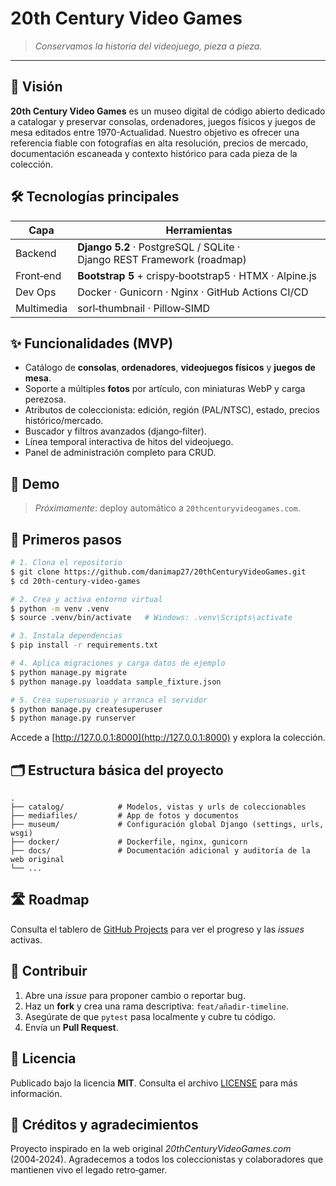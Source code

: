 # 20th Century Video Games

> *Conservamos la historia del videojuego, pieza a pieza.*

---

## 🎯 Visión

**20th Century Video Games** es un museo digital de código abierto dedicado a catalogar y preservar consolas, ordenadores, juegos físicos y juegos de mesa editados entre 1970-Actualidad. Nuestro objetivo es ofrecer una referencia fiable con fotografías en alta resolución, precios de mercado, documentación escaneada y contexto histórico para cada pieza de la colección.

## 🛠️ Tecnologías principales

| Capa       | Herramientas                                                           |
| ---------- | ---------------------------------------------------------------------- |
| Backend    | **Django 5.2** · PostgreSQL / SQLite · Django REST Framework (roadmap) |
| Front‑end  | **Bootstrap 5** + crispy‑bootstrap5 · HTMX · Alpine.js                 |
| Dev Ops    | Docker · Gunicorn · Nginx · GitHub Actions CI/CD                       |
| Multimedia | sorl‑thumbnail · Pillow‑SIMD                                           |

## ✨ Funcionalidades (MVP)

* Catálogo de **consolas**, **ordenadores**, **videojuegos físicos** y **juegos de mesa**.
* Soporte a múltiples **fotos** por artículo, con miniaturas WebP y carga perezosa.
* Atributos de coleccionista: edición, región (PAL/NTSC), estado, precios histórico/mercado.
* Buscador y filtros avanzados (django‑filter).
* Línea temporal interactiva de hitos del videojuego.
* Panel de administración completo para CRUD.

## 🚀 Demo

> *Próximamente*: deploy automático a `20thcenturyvideogames.com`.

## 🏁 Primeros pasos

```bash
# 1. Clona el repositorio
$ git clone https://github.com/danimap27/20thCenturyVideoGames.git
$ cd 20th-century-video-games

# 2. Crea y activa entorno virtual
$ python -m venv .venv
$ source .venv/bin/activate   # Windows: .venv\Scripts\activate

# 3. Instala dependencias
$ pip install -r requirements.txt

# 4. Aplica migraciones y carga datos de ejemplo
$ python manage.py migrate
$ python manage.py loaddata sample_fixture.json

# 5. Crea superusuario y arranca el servidor
$ python manage.py createsuperuser
$ python manage.py runserver
```

Accede a [http://127.0.0.1:8000](http://127.0.0.1:8000) y explora la colección.

## 🗂️ Estructura básica del proyecto

```
.
├── catalog/            # Modelos, vistas y urls de coleccionables
├── mediafiles/         # App de fotos y documentos
├── museum/             # Configuración global Django (settings, urls, wsgi)
├── docker/             # Dockerfile, nginx, gunicorn
├── docs/               # Documentación adicional y auditoría de la web original
└── ...
```

## 🛣️ Roadmap

Consulta el tablero de [GitHub Projects](https://github.com/users/danimap27/projects/5) para ver el progreso y las *issues* activas.

## 🤝 Contribuir

1. Abre una *issue* para proponer cambio o reportar bug.
2. Haz un **fork** y crea una rama descriptiva: `feat/añadir-timeline`.
3. Asegúrate de que `pytest` pasa localmente y cubre tu código.
4. Envía un **Pull Request**.

## 📝 Licencia

Publicado bajo la licencia **MIT**. Consulta el archivo [LICENSE](LICENSE) para más información.

## 🙌 Créditos y agradecimientos

Proyecto inspirado en la web original *20thCenturyVideoGames.com* (2004‑2024). Agradecemos a todos los coleccionistas y colaboradores que mantienen vivo el legado retro‑gamer.
